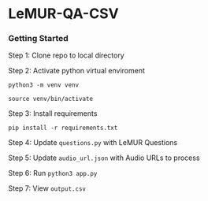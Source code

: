 # LeMUR-QA-CSV

### Getting Started

Step 1: Clone repo to local directory

Step 2: Activate python virtual enviroment
```
python3 -m venv venv
    
source venv/bin/activate
```

Step 3: Install requirements
```
pip install -r requirements.txt
```

Step 4: Update ```questions.py``` with LeMUR Questions

Step 5: Update ```audio_url.json``` with Audio URLs to process

Step 6: Run ```python3 app.py```

Step 7: View ```output.csv```
